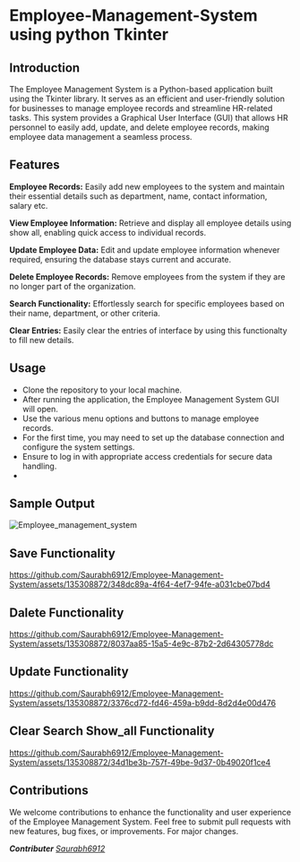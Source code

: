 # Employee-Management-System using python Tkinter

## Introduction
The Employee Management System is a Python-based application built using the Tkinter library. 
It serves as an efficient and user-friendly solution for businesses to manage employee records and streamline HR-related tasks. 
This system provides a Graphical User Interface (GUI) that allows HR personnel to easily add, update, and delete employee records, 
making employee data management a seamless process.

## Features
**Employee Records:** Easily add new employees to the system and maintain their essential details such as department, name, contact information, salary etc.

**View Employee Information:** Retrieve and display all employee details using show all, enabling quick access to individual records.

**Update Employee Data:** Edit and update employee information whenever required, ensuring the database stays current and accurate.

**Delete Employee Records:** Remove employees from the system if they are no longer part of the organization.

**Search Functionality:** Effortlessly search for specific employees based on their name, department, or other criteria.

**Clear Entries:** Easily clear the entries of interface by using this functionalty to fill new details.

## Usage
* Clone the repository to your local machine.
* After running the application, the Employee Management System GUI will open.
* Use the various menu options and buttons to manage employee records.
* For the first time, you may need to set up the database connection and configure the system settings.
* Ensure to log in with appropriate access credentials for secure data handling.
* 
## Sample Output
![Employee_management_system](https://github.com/Saurabh6912/Employee-Management-System/assets/135308872/21e44c42-61be-4479-99f8-bf94b5a085b1)
## Save Functionality

https://github.com/Saurabh6912/Employee-Management-System/assets/135308872/348dc89a-4f64-4ef7-94fe-a031cbe07bd4

## Dalete Functionality

https://github.com/Saurabh6912/Employee-Management-System/assets/135308872/8037aa85-15a5-4e9c-87b2-2d64305778dc

## Update Functionality

https://github.com/Saurabh6912/Employee-Management-System/assets/135308872/3376cd72-fd46-459a-b9dd-8d2d4e00d476

## Clear Search Show_all Functionality

https://github.com/Saurabh6912/Employee-Management-System/assets/135308872/34d1be3b-757f-49be-9d37-0b49020f1ce4

## Contributions
We welcome contributions to enhance the functionality and user experience of the Employee Management System. Feel free to submit pull requests with new features,
bug fixes, or improvements. For major changes.

***Contributer** [Saurabh6912](https://github.com/Saurabh6912)*

